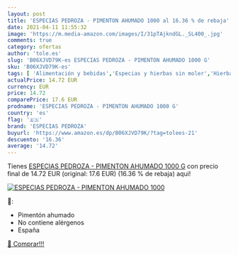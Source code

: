 ```yaml
---
layout: post
title: 'ESPECIAS PEDROZA - PIMENTON AHUMADO 1000 al 16.36 % de rebaja'
date: 2021-04-11 11:55:32
image: 'https://m.media-amazon.com/images/I/31pTAjkndGL._SL400_.jpg'
comments: true
category: ofertas
author: 'tole.es'
slug: 'B06XJVD79K-es ESPECIAS PEDROZA - PIMENTON AHUMADO 1000 G'
sku: 'B06XJVD79K-es'
tags: [ 'Alimentación y bebidas','Especias y hierbas sin moler','Hierbas, especias y condimentos','especias pedroza','pimenton', ]
actualPrice: 14.72 EUR
currency: EUR
price: 14.72
comparePrice: 17.6 EUR
prodname: 'ESPECIAS PEDROZA - PIMENTON AHUMADO 1000 G'
country: 'es'
flag: '🇪🇸'
brand: 'ESPECIAS PEDROZA'
buyurl: 'https://www.amazon.es/dp/B06XJVD79K/?tag=tolees-21'
descuento: '16.36'
average: '14.72'
---
```


Tienes [ESPECIAS PEDROZA - PIMENTON AHUMADO 1000 G](https://www.amazon.es/dp/B06XJVD79K/?tag=tolees-21) con precio final de  14.72 EUR (original: 17.6 EUR) (16.36 %  de rebaja) aqui!

[![ESPECIAS PEDROZA - PIMENTON AHUMADO 1000](https://m.media-amazon.com/images/I/31pTAjkndGL._SL400_.jpg)](https://www.amazon.es/dp/B06XJVD79K/?tag=tolees-21)

🔎:

- Pimentón ahumado
- No contiene alérgenos
- España

[🛒 Comprar!!!](https://www.amazon.es/dp/B06XJVD79K/?tag=tolees-21)
